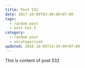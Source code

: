 ```yaml
---
title: Post 532
date: 2017-10-09T03:40:08+07:00
tags:
  - random post
  - post has 5
category:
  - random post
  - uncategorized
updated: 2016-10-05T14:34:09+07:00
---
```

This is content of post 532